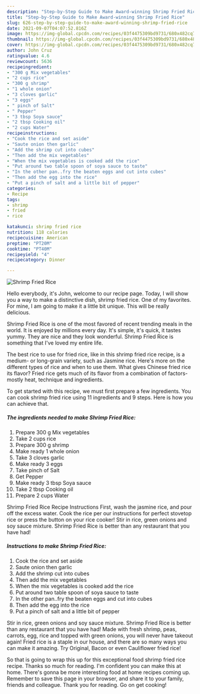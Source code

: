 ```yaml
---
description: "Step-by-Step Guide to Make Award-winning Shrimp Fried Rice"
title: "Step-by-Step Guide to Make Award-winning Shrimp Fried Rice"
slug: 626-step-by-step-guide-to-make-award-winning-shrimp-fried-rice
date: 2021-09-07T04:07:52.816Z
image: https://img-global.cpcdn.com/recipes/03f4475309bd9731/680x482cq70/shrimp-fried-rice-recipe-main-photo.jpg
thumbnail: https://img-global.cpcdn.com/recipes/03f4475309bd9731/680x482cq70/shrimp-fried-rice-recipe-main-photo.jpg
cover: https://img-global.cpcdn.com/recipes/03f4475309bd9731/680x482cq70/shrimp-fried-rice-recipe-main-photo.jpg
author: John Cruz
ratingvalue: 4.6
reviewcount: 5636
recipeingredient:
- "300 g Mix vegetables"
- "2 cups rice"
- "300 g shrimp"
- "1 whole onion"
- "3 cloves garlic"
- "3 eggs"
- " pinch of Salt"
- " Pepper"
- "3 tbsp Soya sauce"
- "2 tbsp Cooking oil"
- "2 cups Water"
recipeinstructions:
- "Cook the rice and set aside"
- "Saute onion then garlic"
- "Add the shrimp cut into cubes"
- "Then add the mix vegetables"
- "When the mix vegetables is cooked add the rice"
- "Put around two table spoon of soya sauce to taste"
- "In the other pan..fry the beaten eggs and cut into cubes"
- "Then add the egg into the rice"
- "Put a pinch of salt and a little bit of pepper"
categories:
- Recipe
tags:
- shrimp
- fried
- rice

katakunci: shrimp fried rice 
nutrition: 118 calories
recipecuisine: American
preptime: "PT20M"
cooktime: "PT40M"
recipeyield: "4"
recipecategory: Dinner

---
```



![Shrimp Fried Rice](https://img-global.cpcdn.com/recipes/03f4475309bd9731/680x482cq70/shrimp-fried-rice-recipe-main-photo.jpg)

Hello everybody, it's John, welcome to our recipe page. Today, I will show you a way to make a distinctive dish, shrimp fried rice. One of my favorites. For mine, I am going to make it a little bit unique. This will be really delicious.

Shrimp Fried Rice is one of the most favored of recent trending meals in the world. It is enjoyed by millions every day. It's simple, it's quick, it tastes yummy. They are nice and they look wonderful. Shrimp Fried Rice is something that I've loved my entire life.

The best rice to use for fried rice, like in this shrimp fried rice recipe, is a medium- or long-grain variety, such as Jasmine rice. Here&#39;s more on the different types of rice and when to use them. What gives Chinese fried rice its flavor? Fried rice gets much of its flavor from a combination of factors-mostly heat, technique and ingredients.


To get started with this recipe, we must first prepare a few ingredients. You can cook shrimp fried rice using 11 ingredients and 9 steps. Here is how you can achieve that.

<!--inarticleads1-->

##### The ingredients needed to make Shrimp Fried Rice:

1. Prepare 300 g Mix vegetables
1. Take 2 cups rice
1. Prepare 300 g shrimp
1. Make ready 1 whole onion
1. Take 3 cloves garlic
1. Make ready 3 eggs
1. Take  pinch of Salt
1. Get  Pepper
1. Make ready 3 tbsp Soya sauce
1. Take 2 tbsp Cooking oil
1. Prepare 2 cups Water


Shrimp Fried Rice Recipe Instructions First, wash the jasmine rice, and pour off the excess water. Cook the rice per our instructions for perfect stovetop rice or press the button on your rice cooker! Stir in rice, green onions and soy sauce mixture. Shrimp Fried Rice is better than any restaurant that you have had! 

<!--inarticleads2-->

##### Instructions to make Shrimp Fried Rice:

1. Cook the rice and set aside
1. Saute onion then garlic
1. Add the shrimp cut into cubes
1. Then add the mix vegetables
1. When the mix vegetables is cooked add the rice
1. Put around two table spoon of soya sauce to taste
1. In the other pan..fry the beaten eggs and cut into cubes
1. Then add the egg into the rice
1. Put a pinch of salt and a little bit of pepper


Stir in rice, green onions and soy sauce mixture. Shrimp Fried Rice is better than any restaurant that you have had! Made with fresh shrimp, peas, carrots, egg, rice and topped with green onions, you will never have takeout again! Fried rice is a staple in our house, and there are so many ways you can make it amazing. Try Original, Bacon or even Cauliflower fried rice! 

So that is going to wrap this up for this exceptional food shrimp fried rice recipe. Thanks so much for reading. I'm confident you can make this at home. There's gonna be more interesting food at home recipes coming up. Remember to save this page in your browser, and share it to your family, friends and colleague. Thank you for reading. Go on get cooking!
